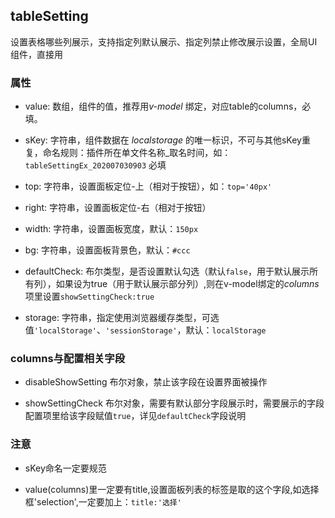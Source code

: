 ## tableSetting
设置表格哪些列展示，支持指定列默认展示、指定列禁止修改展示设置，全局UI组件，直接用

### 属性
* value: 数组，组件的值，推荐用*v-model* 绑定，对应table的columns，必填。

* sKey: 字符串，组件数据在 *localstorage* 的唯一标识，不可与其他sKey重复，命名规则：插件所在单文件名称_取名时间，如：`tableSettingEx_202007030903` 必填

* top: 字符串，设置面板定位-上（相对于按钮），如：`top='40px'`

* right: 字符串，设置面板定位-右（相对于按钮）

* width: 字符串，设置面板宽度，默认：`150px`

* bg: 字符串，设置面板背景色，默认：`#ccc`

* defaultCheck: 布尔类型，是否设置默认勾选（默认`false`，用于默认展示所有列），如果设为true（用于默认展示部分列）,则在v-model绑定的*columns*项里设置`showSettingCheck:true`

* storage: 字符串，指定使用浏览器缓存类型，可选值`'localStorage'`、`'sessionStorage'`，默认：`localStorage`
### columns与配置相关字段
* disableShowSetting 布尔对象，禁止该字段在设置界面被操作

* showSettingCheck 布尔对象，需要有默认部分字段展示时，需要展示的字段配置项里给该字段赋值`true`，详见`defaultCheck`字段说明

### 注意
* sKey命名一定要规范

* value(columns)里一定要有title,设置面板列表的标签是取的这个字段,如选择框'selection',一定要加上：`title:'选择'`
